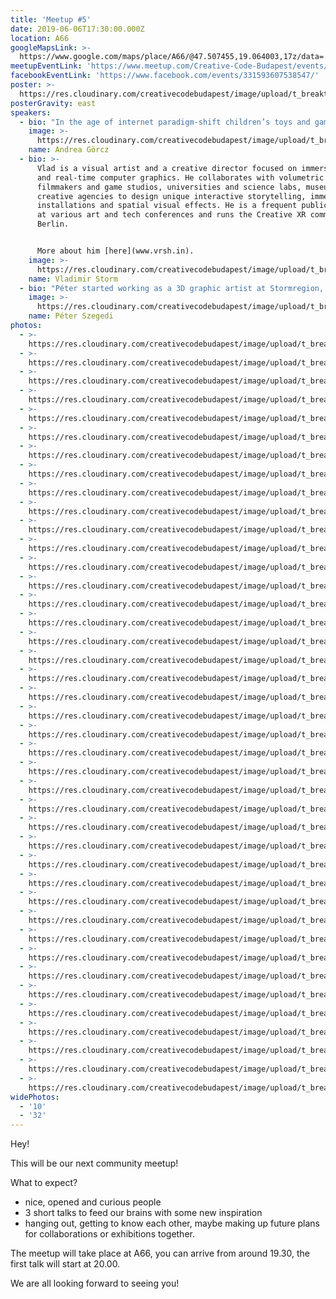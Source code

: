 ```yaml
---
title: 'Meetup #5'
date: 2019-06-06T17:30:00.000Z
location: A66
googleMapsLink: >-
  https://www.google.com/maps/place/A66/@47.507455,19.064003,17z/data=!3m1!4b1!4m5!3m4!1s0x4741dc71e8f07141:0x338531a68ac2aa0!8m2!3d47.5074514!4d19.0661917
meetupEventLink: 'https://www.meetup.com/Creative-Code-Budapest/events/qnhgzpyzjbjb/'
facebookEventLink: 'https://www.facebook.com/events/331593607538547/'
poster: >-
  https://res.cloudinary.com/creativecodebudapest/image/upload/t_breakthumbnails/v1573807326/cc5/creativecode_6_utknbl.jpg
posterGravity: east
speakers:
  - bio: "In the age of internet paradigm-shift children’s toys and games are changing as well as the toolkit of education.\r\n\nAndrea has a rare condition, called synaesthesia. It means that the production of a sense impression is relating and stimulating another sense impression in her brain. Recognising it made her learning process much more effective. This phenomenon inspired her to transition from graphic designer to a media artist and to do research on the topic of multi-sensorial learning techniques.\r\n\nShe will talk about how to implement technology in education in a good manner and how digital interfaces are effecting our cognitive-system."
    image: >-
      https://res.cloudinary.com/creativecodebudapest/image/upload/t_breakthumbnails/v1574803374/cc5/gorczandi2_tn7srj.jpg
    name: Andrea Görcz
  - bio: >-
      Vlad is a visual artist and a creative director focused on immersive media
      and real-time computer graphics. He collaborates with volumetric
      filmmakers and game studios, universities and science labs, museums and
      creative agencies to design unique interactive storytelling, immersive
      installations and spatial visual effects. He is a frequent public speaker
      at various art and tech conferences and runs the Creative XR community in
      Berlin.


      More about him [here](www.vrsh.in).
    image: >-
      https://res.cloudinary.com/creativecodebudapest/image/upload/t_breakthumbnails/v1574803373/cc5/vladstorm_hj52ac.jpg
    name: Vladimir Storm
  - bio: "Péter started working as a 3D graphic artist at Stormregion, later he helmed multiple projects as a producer and creative director, leading smaller teams. He founded two independent companies, one of these is Extropia Games. Here he developed a point’n’click adventure game titled Bela Kovacs and the Trail of Blood – the game has been played over one million times on Kongregate and Armor Games.\r\n\nHe took some time off to work as an indie developer and freelancer, he worked on prototypes for games alone and with teams, and he held a Game Jame course at the Moholy-Nagy University of Art and Design.\r\n\nNow he’s back at NeocoreGames, and he is developing a Game Boy like retro game in his free time, and started creating an art game scene in Budapest."
    image: >-
      https://res.cloudinary.com/creativecodebudapest/image/upload/t_breakthumbnails/v1574803375/cc5/szegedipeti_dxoxbs.jpg
    name: Péter Szegedi
photos:
  - >-
    https://res.cloudinary.com/creativecodebudapest/image/upload/t_breakthumbnails/v1570564190/cc5/P1080681_rt7lkf.jpg
  - >-
    https://res.cloudinary.com/creativecodebudapest/image/upload/t_breakthumbnails/v1570564190/cc5/P1080535_yjmmpu.jpg
  - >-
    https://res.cloudinary.com/creativecodebudapest/image/upload/t_breakthumbnails/v1570564188/cc5/P1080521_ixpz97.jpg
  - >-
    https://res.cloudinary.com/creativecodebudapest/image/upload/t_breakthumbnails/v1570564188/cc5/P1080643_vbjrgn.jpg
  - >-
    https://res.cloudinary.com/creativecodebudapest/image/upload/t_breakthumbnails/v1570564182/cc5/P1080481_bsjjr3.jpg
  - >-
    https://res.cloudinary.com/creativecodebudapest/image/upload/t_breakthumbnails/v1570564176/cc5/P1080537_oxdlgf.jpg
  - >-
    https://res.cloudinary.com/creativecodebudapest/image/upload/t_breakthumbnails/v1570564181/cc5/P1080655_fy08iv.jpg
  - >-
    https://res.cloudinary.com/creativecodebudapest/image/upload/t_breakthumbnails/v1570564182/cc5/P1080454_wlc7dj.jpg
  - >-
    https://res.cloudinary.com/creativecodebudapest/image/upload/t_breakthumbnails/v1570564173/cc5/P1080480_iqxmfg.jpg
  - >-
    https://res.cloudinary.com/creativecodebudapest/image/upload/t_breakthumbnails/v1570564175/cc5/P1080692_lc1fry.jpg
  - >-
    https://res.cloudinary.com/creativecodebudapest/image/upload/t_breakthumbnails/v1570564175/cc5/P1080457_lg73r5.jpg
  - >-
    https://res.cloudinary.com/creativecodebudapest/image/upload/t_breakthumbnails/v1570564166/cc5/P1080676_bgf64a.jpg
  - >-
    https://res.cloudinary.com/creativecodebudapest/image/upload/t_breakthumbnails/v1570564168/cc5/P1080490_clmzzj.jpg
  - >-
    https://res.cloudinary.com/creativecodebudapest/image/upload/t_breakthumbnails/v1570564169/cc5/P1080645_kjjkyf.jpg
  - >-
    https://res.cloudinary.com/creativecodebudapest/image/upload/t_breakthumbnails/v1570564166/cc5/P1080461_ouc5zf.jpg
  - >-
    https://res.cloudinary.com/creativecodebudapest/image/upload/t_breakthumbnails/v1570564162/cc5/P1080478_tvg9gr.jpg
  - >-
    https://res.cloudinary.com/creativecodebudapest/image/upload/t_breakthumbnails/v1570564161/cc5/P1080526_exrfvv.jpg
  - >-
    https://res.cloudinary.com/creativecodebudapest/image/upload/t_breakthumbnails/v1570564150/cc5/P1080531_w2cgyp.jpg
  - >-
    https://res.cloudinary.com/creativecodebudapest/image/upload/t_breakthumbnails/v1570564151/cc5/P1080462_dlrgij.jpg
  - >-
    https://res.cloudinary.com/creativecodebudapest/image/upload/t_breakthumbnails/v1570564155/cc5/P1080652_whpw91.jpg
  - >-
    https://res.cloudinary.com/creativecodebudapest/image/upload/t_breakthumbnails/v1570564147/cc5/P1080542_dxfzgk.jpg
  - >-
    https://res.cloudinary.com/creativecodebudapest/image/upload/t_breakthumbnails/v1570564147/cc5/P1080502_vcxtel.jpg
  - >-
    https://res.cloudinary.com/creativecodebudapest/image/upload/t_breakthumbnails/v1570564148/cc5/P1080578_zchmav.jpg
  - >-
    https://res.cloudinary.com/creativecodebudapest/image/upload/t_breakthumbnails/v1570564141/cc5/P1080671_hs5iti.jpg
  - >-
    https://res.cloudinary.com/creativecodebudapest/image/upload/t_breakthumbnails/v1570564142/cc5/P1080664_lryg83.jpg
  - >-
    https://res.cloudinary.com/creativecodebudapest/image/upload/t_breakthumbnails/v1570564143/cc5/P1080609_wkluda.jpg
  - >-
    https://res.cloudinary.com/creativecodebudapest/image/upload/t_breakthumbnails/v1570564134/cc5/P1080498_ijkskd.jpg
  - >-
    https://res.cloudinary.com/creativecodebudapest/image/upload/t_breakthumbnails/v1570564134/cc5/P1080547_zq6fom.jpg
  - >-
    https://res.cloudinary.com/creativecodebudapest/image/upload/t_breakthumbnails/v1570564137/cc5/P1080467_hglebo.jpg
  - >-
    https://res.cloudinary.com/creativecodebudapest/image/upload/t_breakthumbnails/v1570564132/cc5/P1080606_uelhtq.jpg
  - >-
    https://res.cloudinary.com/creativecodebudapest/image/upload/t_breakthumbnails/v1570564132/cc5/P1080617_j0bifi.jpg
  - >-
    https://res.cloudinary.com/creativecodebudapest/image/upload/t_breakthumbnails/v1570564131/cc5/P1080539_viks40.jpg
  - >-
    https://res.cloudinary.com/creativecodebudapest/image/upload/t_breakthumbnails/v1570564122/cc5/P1080672_j4397q.jpg
  - >-
    https://res.cloudinary.com/creativecodebudapest/image/upload/t_breakthumbnails/v1570564122/cc5/P1080570_w0imfb.jpg
  - >-
    https://res.cloudinary.com/creativecodebudapest/image/upload/t_breakthumbnails/v1570564129/cc5/P1080546_tdopdu.jpg
  - >-
    https://res.cloudinary.com/creativecodebudapest/image/upload/t_breakthumbnails/v1570564121/cc5/P1080567_ablkyi.jpg
  - >-
    https://res.cloudinary.com/creativecodebudapest/image/upload/t_breakthumbnails/v1570564122/cc5/P1080605_i09kcf.jpg
  - >-
    https://res.cloudinary.com/creativecodebudapest/image/upload/t_breakthumbnails/v1570564122/cc5/P1080471_scgqdv.jpg
  - >-
    https://res.cloudinary.com/creativecodebudapest/image/upload/t_breakthumbnails/v1570564114/cc5/P1080464_bc2oou.jpg
  - >-
    https://res.cloudinary.com/creativecodebudapest/image/upload/t_breakthumbnails/v1570564114/cc5/P1080611_yw0j4k.jpg
  - >-
    https://res.cloudinary.com/creativecodebudapest/image/upload/t_breakthumbnails/v1570564115/cc5/P1080538_calvqv.jpg
widePhotos:
  - '10'
  - '32'
---
```

Hey!

This will be our next community meetup!

What to expect?

* nice, opened and curious people
* 3 short talks to feed our brains with some new inspiration
* hanging out, getting to know each other, maybe making up future plans for collaborations or exhibitions together.

The meetup will take place at A66, you can arrive from around 19.30, the first talk will start at 20.00.

We are all looking forward to seeing you!
